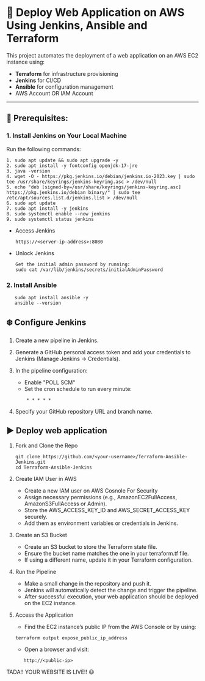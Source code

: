 # :rocket: Deploy Web Application on AWS Using Jenkins, Ansible and Terraform

This project automates the deployment of a web application on an AWS EC2 instance using:
    
-  **Terraform** for infrastructure provisioning
-  **Jenkins** for CI/CD
-  **Ansible** for configuration management
-  AWS Account OR IAM Account

---

## :bookmark: Prerequisites: 

### 1. Install Jenkins on Your Local Machine

  Run the following commands: 

    1. sudo apt update && sudo apt upgrade -y
    2. sudo apt install -y fontconfig openjdk-17-jre
    3. java -version
    4. wget -O - https://pkg.jenkins.io/debian/jenkins.io-2023.key | sudo tee /usr/share/keyrings/jenkins-keyring.asc > /dev/null
    5. echo "deb [signed-by=/usr/share/keyrings/jenkins-keyring.asc] https://pkg.jenkins.io/debian binary/" | sudo tee /etc/apt/sources.list.d/jenkins.list > /dev/null
    6. sudo apt update
    7. sudo apt install -y jenkins
    8. sudo systemctl enable --now jenkins
    9. sudo systemctl status jenkins
    
- Access Jenkins
	```
    https://<server-ip-address>:8080
- Unlock Jenkins
    ```
    Get the initial admin password by running:
	sudo cat /var/lib/jenkins/secrets/initialAdminPassword

### 2. Install Ansible

 ```
    sudo apt install ansible -y
    ansible --version 
 ```

 ## :snowflake: Configure Jenkins

 1. Create a new pipeline in Jenkins.
 2. Generate a GitHub personal access token and add your credentials to Jenkins (Manage Jenkins → Credentials).
 3. In the pipeline configuration: 
    - Enable "POLL SCM"
    - Set the cron schedule to run every minute:
    
    ```
        * * * * *
    ```
4. Specify your GitHub repository URL and branch name.

 ## :arrow_forward: Deploy web application

 1. Fork and Clone the Repo
    ```
    git clone https://github.com/<your-username>/Terraform-Ansible-Jenkins.git
    cd Terraform-Ansible-Jenkins
    ```

 2. Create IAM User in AWS
    
    - Create a new IAM user on AWS Cosnole For Security
    - Assign necessary permissions (e.g., AmazonEC2FullAccess, AmazonS3FullAccess or Admin).
    - Store the AWS_ACCESS_KEY_ID and AWS_SECRET_ACCESS_KEY securely.
    - Add them as environment variables or credentials in Jenkins.

 3. Create an S3 Bucket
    
    - Create an S3 bucket to store the Terraform state file.
    - Ensure the bucket name matches the one in your terraform.tf file.
    - If using a different name, update it in your Terraform configuration.

 4. Run the Pipeline
    
    - Make a small change in the repository and push it.
    - Jenkins will automatically detect the change and trigger the pipeline.
    - After successful execution, your web application should be deployed on the EC2 instance.

 5. Access the Application
    
    - Find the EC2 instance’s public IP from the AWS Console or by using:

    ```
    terraform output expose_public_ip_address
    ```
    - Open a browser and visit:
    
    ```
       http://<public-ip>
    ```

TADA!! YOUR WEBSITE IS LIVE!! :smiley:

